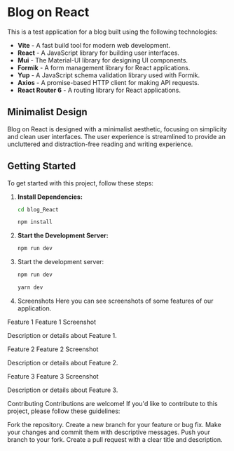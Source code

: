 # Blog on React

This is a test application for a blog built using the following technologies:

- **Vite** - A fast build tool for modern web development.
- **React** - A JavaScript library for building user interfaces.
- **Mui** - The Material-UI library for designing UI components.
- **Formik** - A form management library for React applications.
- **Yup** - A JavaScript schema validation library used with Formik.
- **Axios** - A promise-based HTTP client for making API requests.
- **React Router 6** - A routing library for React applications.

## Minimalist Design

Blog on React is designed with a minimalist aesthetic, focusing on simplicity and clean user interfaces. The user experience is streamlined to provide an uncluttered and distraction-free reading and writing experience.

## Getting Started

To get started with this project, follow these steps:

1. **Install Dependencies:**

    ```bash
    cd blog_React
    ```
    ```bash
    npm install
    ```

2. **Start the Development Server:**

    ```bash
    npm run dev
    ```
3. Start the development server:
    ```bash
    npm run dev
    ```
    ```bash
    yarn dev
    ```

4. Screenshots
Here you can see screenshots of some features of our application.

Feature 1
Feature 1 Screenshot

Description or details about Feature 1.

Feature 2
Feature 2 Screenshot

Description or details about Feature 2.

Feature 3
Feature 3 Screenshot

Description or details about Feature 3.

Contributing
Contributions are welcome! If you'd like to contribute to this project, please follow these guidelines:

Fork the repository.
Create a new branch for your feature or bug fix.
Make your changes and commit them with descriptive messages.
Push your branch to your fork.
Create a pull request with a clear title and description.
